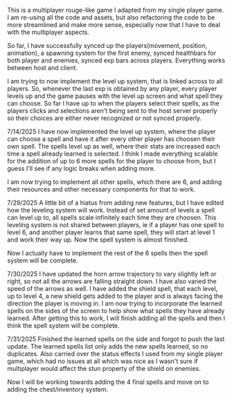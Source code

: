 This is a multiplayer rouge-like game I adapted from my single player game. 
I am re-using all the code and assets, but also refactoring the code to be more streamlined and make more sense, 
especially now that I have to deal with the multiplayer aspects.

So far, I have successfully synced up the players(movement, position, animation), a spawning system for the first enemy, 
synced healthbars for both player and enemies, synced exp bars across players. Everything works between host and client.

I am trying to now implement the level up system, that is linked across to all players. So, whenever the last exp is obtained by any player,
every player levels up and the game pauses with the level up screen and what spell they can choose. So far I have up to when the players select their spells,
as the players clicks and selections aren't being sent to the host server properly so their choices are either never recognized or not synced properly. 

7/14/2025
I have now implemented the level up system, where the player can choose a spell and have it after every other player has choosen their own spell. 
The spells level up as well, where their stats are increased each time a spell already learned is selected. I think I made everything scalable for 
the addition of up to 6 more spells for the player to choose from, but I guess I'll see if any logic breaks when adding more.

I am now trying to implement all other spells, which there are 6, and adding their resources and other necessary components for that to work. 

7/29/2025
A little bit of a hiatus from adding new features, but I have edited how the leveling system will work. Instead of set amount of levels a spell can level up to,
all spells scale infinitely each time they are choosen. This leveling system is not shared between players, ie if a player has one spell to level 6, and another
player learns that same spell, they will start at level 1 and work their way up. Now the spell system is almost finished.

Now I actually have to implement the rest of the 6 spells then the spell system will be complete.


7/30/2025
I have updated the horn arrow trajectory to vary slightly left or right, so not all the arrows are falling straight down. I have also varied the speed of the arrows as well.
I have added the shield spell, that each level, up to level 4, a new shield gets added to the player and is always facing the direction the player is moving in. 
I am now trying to incorporate the learned spells on the sides of the screen to help show what spells they have already learned. After getting this to work,
I will finish adding all the spells and then I think the spell system will be complete. 

7/31/2025 
Finished the learned spells on the side and forgot to push the last update. The learned spells list only adds the new spells learned, so no duplicates.
Also carried over the status effects I used from my single player game, which had no issues at all which was nice as I wasn't sure if multiplayer would affect
the stun property of the shield on enemies. 

Now I will be working towards adding the 4 final spells and move on to adding the chest/inventory system.
